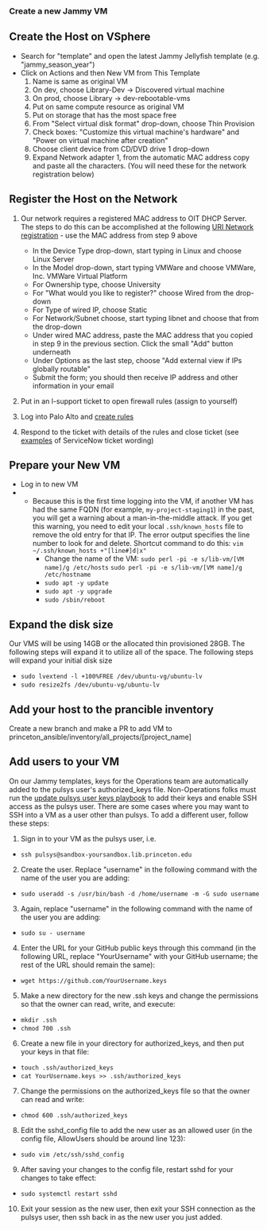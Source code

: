
### Create a new Jammy VM

## Create the Host on VSphere

- Search for "template" and open the latest Jammy Jellyfish template (e.g. "jammy_season_year")
- Click on Actions and then New VM from This Template
    1. Name is same as original VM
    2. On dev, choose Library-Dev -> Discovered virtual machine
    3. On prod, choose Library -> dev-rebootable-vms
    4. Put on same compute resource as original VM
    5. Put on storage that has the most space free
    6. From "Select virtual disk format" drop-down, choose Thin Provision
    7. Check boxes: "Customize this virtual machine's hardware" and "Power on virtual machine after creation"
    8. Choose client device from CD/DVD drive 1 drop-down
    9. Expand Network adapter 1, from the automatic MAC address copy and paste all the  characters. (You will need these for the network registration below)

## Register the Host on the Network

1. Our network requires a registered MAC address to OIT DHCP Server. The steps to do this can be accomplished at the following [URI Network registration](https://princeton.service-now.com/service?id=sc_category&sys_id=0c0591f14f9d270c18ddd48e5210c79c) - use the MAC address from step 9 above
    - In the Device Type drop-down, start typing in Linux and choose Linux Server
    - In the Model drop-down, start typing VMWare and choose VMWare, Inc. VMWare Virtual Platform
    - For Ownership type, choose University 
    - For "What would you like to register?" choose Wired from the drop-down
    - For Type of wired IP, choose Static 
    - For Network/Subnet choose, start typing libnet and choose that from the drop-down
    - Under wired MAC address, paste the MAC address that you copied in step 9 in the previous section. Click the small "Add" button underneath
    - Under Options as the last step, choose "Add external view if IPs globally routable"
    - Submit the form; you should then receive IP address and other information in your email
    
2. Put in an l-support ticket to open firewall rules (assign to yourself)
3. Log into Palo Alto and [create rules](https://github.com/pulibrary/pul-it-handbook/blob/main/services/panos_fw.md)
4. Respond to the ticket with details of the rules and close ticket (see [examples](https://github.com/pulibrary/ops-catchall/blob/main/projects/panos_editing.md) of ServiceNow ticket wording)


## Prepare your New VM

- Log in to new VM
-  - Because this is the first time logging into the VM, if another VM has had the same FQDN (for example, `my-project-staging1`) in the past, you will get a warning about a man-in-the-middle attack. If you get this warning, you need to edit your local `.ssh/known_hosts` file to remove the old entry for that IP. The error output specifies the line number to look for and delete. Shortcut command to do this: ```vim ~/.ssh/known_hosts +"[line#]d|x"```
        - Change the name of the VM:
            ```sudo perl -pi -e s/lib-vm/[VM name]/g /etc/hosts```
            ```sudo perl -pi -e s/lib-vm/[VM name]/g /etc/hostname```
        - ```sudo apt -y update```
        - ```sudo apt -y upgrade```
        - ```sudo /sbin/reboot```

## Expand the disk size

Our VMS will be using 14GB or the allocated thin provisioned 28GB. The following steps will expand it to utilize all of the space. The following steps will expand your initial disk size

- ```sudo lvextend -l +100%FREE /dev/ubuntu-vg/ubuntu-lv```
- ```sudo resize2fs /dev/ubuntu-vg/ubuntu-lv```

## Add your host to the prancible inventory

Create a new branch and make a PR to add VM to princeton_ansible/inventory/all_projects/[project_name]

## Add users to your VM

On our Jammy templates, keys for the Operations team are automatically added to the pulsys user's authorized_keys file. Non-Operations folks must run the [update pulsys user keys playbook](https://ansible-tower.princeton.edu/#/templates/job_template/17/details) to add their keys and enable SSH access as the pulsys user. There are some cases where you may want to SSH into a VM as a user other than pulsys. To add a different user, follow these steps: 

1. Sign in to your VM as the pulsys user, i.e. 
- ```ssh pulsys@sandbox-yoursandbox.lib.princeton.edu```

2. Create the user. Replace "username" in the following command with the name of the user you are adding: 
- ```sudo useradd -s /usr/bin/bash -d /home/username -m -G sudo username```

3. Again, replace "username" in the following command with the name of the user you are adding: 
- ```sudo su - username```

4. Enter the URL for your GitHub public keys through this command (in the following URL, replace "YourUsername" with your GitHub username; the rest of the URL should remain the same):

- ```wget https://github.com/YourUsername.keys```

5. Make a new directory for the new .ssh keys and change the permissions so that the owner can read, write, and execute: 
- ```mkdir .ssh```
- ```chmod 700 .ssh```

6. Create a new file in your directory for authorized_keys, and then put your keys in that file: 
- ```touch .ssh/authorized_keys```
- ```cat YourUsername.keys >> .ssh/authorized_keys```

7. Change the permissions on the authorized_keys file so that the owner can read and write: 
- ```chmod 600 .ssh/authorized_keys```

8. Edit the sshd_config file to add the new user as an allowed user (in the config file, AllowUsers should be around line 123):
- ```sudo vim /etc/ssh/sshd_config```

9. After saving your changes to the config file, restart sshd for your changes to take effect: 
- ```sudo systemctl restart sshd```

10. Exit your session as the new user, then exit your SSH connection as the pulsys user, then ssh back in as the new user you just added. 
